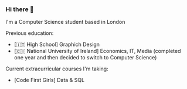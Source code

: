 ### Hi there 👋

<!--
**EleonoraAgnelli/EleonoraAgnelli** is a ✨ _special_ ✨ repository because its `README.md` (this file) appears on your GitHub profile.

Here are some ideas to get you started:

- 🔭 I’m currently working on ...
- 🌱 I’m currently learning ...
- 👯 I’m looking to collaborate on ...
- 🤔 I’m looking for help with ...
- 💬 Ask me about ...
- 📫 How to reach me: ...
- 😄 Pronouns: ...
- ⚡ Fun fact: ...
-->

I'm a Computer Science student based in London

Previous education:
- [:it: High School] Graphich Design
- [:cote_divoire: National University of Ireland] Economics, IT, Media (completed one year and then decided to switch to Computer Science)

Current extracurricular courses I'm taking:
- [Code First Girls] Data & SQL
